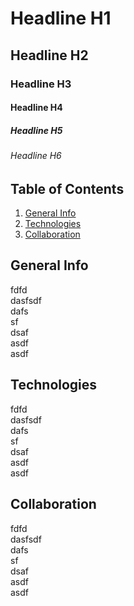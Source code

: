 # Headline H1
## Headline H2
### Headline H3
#### Headline H4 
##### Headline H5
###### Headline H6


## Table of Contents
1. [General Info](#general-info)
2. [Technologies](#technologies)
3. [Collaboration](#collaboration)  


## General Info

fdfd  
dasfsdf  
dafs  
sf  
dsaf  
asdf  
asdf  


## Technologies

fdfd  
dasfsdf  
dafs  
sf  
dsaf  
asdf  
asdf  


## Collaboration

fdfd  
dasfsdf  
dafs  
sf  
dsaf  
asdf  
asdf  
